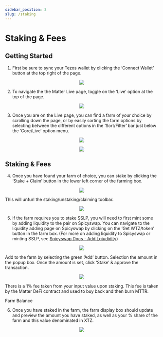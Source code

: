 ```yaml
---
sidebar_position: 2
slug: /staking
---
```


# Staking & Fees

## Getting Started

1. First be sure to sync your Tezos wallet by clicking the ‘Connect Wallet’ button at the top right of the page.

<p align="center"><img src="/img/matterwallet.png" /></p>

2. To navigate the the Matter Live page, toggle on the ‘Live’ option at the top of the page.

<p align="center"><img src="/img/matterlive.png" /></p>

3. Once you are on the Live page, you can find a farm of your choice by scrolling down the page, or by easily sorting the farm options by selecting between the different options in the ‘Sort/Filter’ bar just below the ‘Core/Live’ option menu.

<p align="center"><img src="/img/matterlive2.png" /></p>
<p align="center"><img src="/img/matterlive3.png" /></p>

## Staking & Fees

4. Once you have found your farm of choice, you can stake by clicking the ‘Stake + Claim’ button in the lower left corner of the farming box.

<p align="center"><img src="/img/matterlive4.png" /></p>

This will unfurl the staking/unstaking/claiming toolbar.

<p align="center"><img src="/img/matterlive5.png" /></p>

5. If the farm requires you to stake SSLP, you will need to first mint some by adding liquidity to the pair on Spicyswap. You can navigate to the liquidity adding page on Spicyswap by clicking on the ‘Get WTZ/token’ button in the farm box. (For more on adding liquidity to Spicyswap or minting SSLP, see [Spicyswap Docs - Add Lqiudidity](/addliquidity))

<p align="center"><img src="/img/matterlive6.png" /></p>

Add to the farm by selecting the green ‘Add’ button. Selection the amount in the popup box. Once the amount is set, click ‘Stake’ & approve the transaction.

<p align="center"><img src="/img/matterlive7.png" /></p>

There is a 1% fee taken from your input value upon staking. This fee is taken by the Matter DeFi contract and used to buy back and then burn MTTR.

Farm Balance

6. Once you have staked in the farm, the farm display box should update and preview the amount you have staked, as well as your % share of the farm and this value denominated in XTZ.

<p align="center"><img src="/img/matterlive8.png" /></p>



